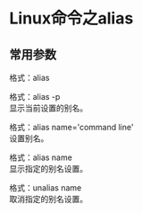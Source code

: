 # Linux命令之alias

## 常用参数
格式：alias

格式：alias -p  
显示当前设置的别名。
 

格式：alias name='command line'  
设置别名。
 

格式：alias name  
显示指定的别名设置。

 

格式：unalias name  
取消指定的别名设置。
